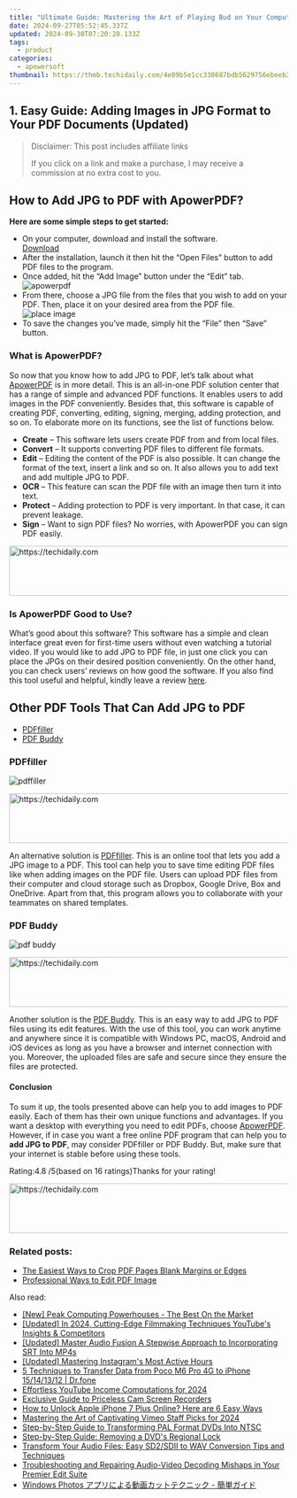 ```yaml
---
title: "Ultimate Guide: Mastering the Art of Playing Bud on Your Computer"
date: 2024-09-27T05:52:45.337Z
updated: 2024-09-30T07:20:20.133Z
tags:
  - product
categories:
  - apowersoft
thumbnail: https://thmb.techidaily.com/4e09b5e1cc338687bdb5629756ebeeb2fe654043864239ecb486e820200a0bb1.jpg
---
```


## 1. Easy Guide: Adding Images in JPG Format to Your PDF Documents (Updated)

>  Disclaimer: This post includes affiliate links
>
>  If you click on a link and make a purchase, I may receive a commission at no extra cost to you.
>

## How to Add JPG to PDF with ApowerPDF?

**Here are some simple steps to get started:**

* On your computer, download and install the software.  
[Download](https://tools.techidaily.com/apowersoft/products/)
* After the installation, launch it then hit the “Open Files” button to add PDF files to the program.
* Once added, hit the “Add Image” button under the “Edit” tab.  
![apowerpdf](https://www.apowersoft.com//webusupload.aoscdn.com/apowercom/wp-content/uploads/2020/07/add-image.jpg.webp)
* From there, choose a JPG file from the files that you wish to add on your PDF. Then, place it on your desired area from the PDF file.  
![place image](https://www.apowersoft.com//webusupload.aoscdn.com/apowercom/wp-content/uploads/2020/07/place-jpg.jpg.webp)
* To save the changes you’ve made, simply hit the “File” then “Save” button.

### What is ApowerPDF?

So now that you know how to add JPG to PDF, let’s talk about what [ApowerPDF](https://tools.techidaily.com/apowersoft/apower-pdf/) is in more detail. This is an all-in-one PDF solution center that has a range of simple and advanced PDF functions. It enables users to add images in the PDF conveniently. Besides that, this software is capable of creating PDF, converting, editing, signing, merging, adding protection, and so on. To elaborate more on its functions, see the list of functions below.

* **Create** – This software lets users create PDF from and from local files.
* **Convert** – It supports converting PDF files to different file formats.
* **Edit**  – Editing the content of the PDF is also possible. It can change the format of the text, insert a link and so on. It also allows you to add text and add multiple JPG to PDF.
* **OCR** – This feature can scan the PDF file with an image then turn it into text.
* **Protect** – Adding protection to PDF is very important. In that case, it can prevent leakage.
* **Sign** – Want to sign PDF files? No worries, with ApowerPDF you can sign PDF easily.

<!-- affiliate ads begin -->
<a href="https://appsumo.8odi.net/c/5597632/2118305/7443" target="_top" id="2118305">
  <img src="//a.impactradius-go.com/display-ad/7443-2118305" border="0" alt="https://techidaily.com" width="728" height="90"/>
</a>
<img height="0" width="0" src="https://appsumo.8odi.net/i/5597632/2118305/7443" style="position:absolute;visibility:hidden;" border="0" />
<!-- affiliate ads end -->

### Is ApowerPDF Good to Use?

What’s good about this software? This software has a simple and clean interface great even for first-time users without even watching a tutorial video. If you would like to add JPG to PDF file, in just one click you can place the JPGs on their desired position conveniently. On the other hand, you can check users’ reviews on how good the software. If you also find this tool useful and helpful, kindly leave a review [here](https://www.g2crowd.com/products/apowerpdf/reviews).

## Other PDF Tools That Can Add JPG to PDF

* [PDFfiller](https://tools.techidaily.com/apowersoft/products/)
* [PDF Buddy](https://tools.techidaily.com/apowersoft/products/)

### PDFfiller

![pdffiller](https://www.apowersoft.com//webusupload.aoscdn.com/apowercom/wp-content/uploads/2020/07/add-image-pdffiller.jpg.webp)

<!-- affiliate ads begin -->
<a href="https://unicoeye.pxf.io/c/5597632/2134498/18498" target="_top" id="2134498">
  <img src="//a.impactradius-go.com/display-ad/18498-2134498" border="0" alt="https://techidaily.com" width="720" height="90"/>
</a>
<img height="0" width="0" src="https://unicoeye.pxf.io/i/5597632/2134498/18498" style="position:absolute;visibility:hidden;" border="0" />
<!-- affiliate ads end -->

An alternative solution is [PDFfiller](https://www.pdffiller.com/en/categories/add-image.htm). This is an online tool that lets you add a JPG image to a PDF. This tool can help you to save time editing PDF files like when adding images on the PDF file. Users can upload PDF files from their computer and cloud storage such as Dropbox, Google Drive, Box and OneDrive. Apart from that, this program allows you to collaborate with your teammates on shared templates.

### PDF Buddy

![pdf buddy](https://www.apowersoft.com//webusupload.aoscdn.com/apowercom/wp-content/uploads/2020/07/add-jpg-using-pdfbuddy.jpg.webp)

<!-- affiliate ads begin -->
<a href="https://appsumo.8odi.net/c/5597632/2082529/7443" target="_top" id="2082529">
  <img src="//a.impactradius-go.com/display-ad/7443-2082529" border="0" alt="https://techidaily.com" width="728" height="90"/>
</a>
<img height="0" width="0" src="https://appsumo.8odi.net/i/5597632/2082529/7443" style="position:absolute;visibility:hidden;" border="0" />
<!-- affiliate ads end -->

Another solution is the [PDF Buddy](https://www.pdfbuddy.com/how-to/add-image-to-pdf). This is an easy way to add JPG to PDF files using its edit features. With the use of this tool, you can work anytime and anywhere since it is compatible with Windows PC, macOS, Android and iOS devices as long as you have a browser and internet connection with you. Moreover, the uploaded files are safe and secure since they ensure the files are protected.

#### Conclusion

To sum it up, the tools presented above can help you to add images to PDF easily. Each of them has their own unique functions and advantages. If you want a desktop with everything you need to edit PDFs, choose [ApowerPDF](https://tools.techidaily.com/apowersoft/apower-pdf/). However, if in case you want a free online PDF program that can help you to **add JPG to PDF**, may consider PDFfiller or PDF Buddy. But, make sure that your internet is stable before using these tools.

Rating:4.8 /5(based on 16 ratings)Thanks for your rating!

<!-- affiliate ads begin -->
<a href="https://aligracehair.sjv.io/c/5597632/1868499/19272" target="_top" id="1868499">
  <img src="//a.impactradius-go.com/display-ad/19272-1868499" border="0" alt="https://techidaily.com" width="728" height="90"/>
</a>
<img height="0" width="0" src="https://aligracehair.sjv.io/i/5597632/1868499/19272" style="position:absolute;visibility:hidden;" border="0" />
<!-- affiliate ads end -->

### Related posts:

* [The Easiest Ways to Crop PDF Pages Blank Margins or Edges](https://tools.techidaily.com/apowersoft/apower-pdf/)
* [Professional Ways to Edit PDF Image](https://tools.techidaily.com/apowersoft/apower-pdf/)

<ins class="adsbygoogle"
     style="display:block"
     data-ad-format="autorelaxed"
     data-ad-client="ca-pub-7571918770474297"
     data-ad-slot="1223367746"></ins>

<ins class="adsbygoogle"
     style="display:block"
     data-ad-client="ca-pub-7571918770474297"
     data-ad-slot="8358498916"
     data-ad-format="auto"
     data-full-width-responsive="true"></ins>

<span class="atpl-alsoreadstyle">Also read:</span>
<div><ul>
<li><a href="https://extra-approaches.techidaily.com/new-peak-computing-powerhouses-the-best-on-the-market/"><u>[New] Peak Computing Powerhouses - The Best On the Market</u></a></li>
<li><a href="https://youtube-tips.techidaily.com/ed-in-2024-cutting-edge-filmmaking-techniques-youtubes-insights-and-competitors/"><u>[Updated] In 2024, Cutting-Edge Filmmaking Techniques YouTube's Insights & Competitors</u></a></li>
<li><a href="https://extra-guidance.techidaily.com/updated-master-audio-fusion-a-stepwise-approach-to-incorporating-srt-into-mp4s/"><u>[Updated] Master Audio Fusion A Stepwise Approach to Incorporating SRT Into MP4s</u></a></li>
<li><a href="https://instagram-clips.techidaily.com/updated-mastering-instagrams-most-active-hours/"><u>[Updated] Mastering Instagram's Most Active Hours</u></a></li>
<li><a href="https://blog-min.techidaily.com/5-techniques-to-transfer-data-from-poco-m6-pro-4g-to-iphone-15141312-drfone-by-drfone-transfer-from-android-transfer-from-android/"><u>5 Techniques to Transfer Data from Poco M6 Pro 4G to iPhone 15/14/13/12 | Dr.fone</u></a></li>
<li><a href="https://youtube-docs.techidaily.com/tless-youtube-income-computations-for-2024/"><u>Effortless YouTube Income Computations for 2024</u></a></li>
<li><a href="https://screen-activity-recording.techidaily.com/exclusive-guide-to-priceless-cam-screen-recorders/"><u>Exclusive Guide to Priceless Cam Screen Recorders</u></a></li>
<li><a href="https://sim-unlock.techidaily.com/how-to-unlock-apple-iphone-7-plus-online-here-are-6-easy-ways-by-drfone-ios/"><u>How to Unlock Apple iPhone 7 Plus Online? Here are 6 Easy Ways</u></a></li>
<li><a href="https://vimeo-videos.techidaily.com/mastering-the-art-of-captivating-vimeo-staff-picks-for-2024/"><u>Mastering the Art of Captivating Vimeo Staff Picks for 2024</u></a></li>
<li><a href="https://win-hot.techidaily.com/step-by-step-guide-to-transforming-pal-format-dvds-into-ntsc/"><u>Step-by-Step Guide to Transforming PAL Format DVDs Into NTSC</u></a></li>
<li><a href="https://win-hot.techidaily.com/step-by-step-guide-removing-a-dvds-regional-lock/"><u>Step-by-Step Guide: Removing a DVD's Regional Lock</u></a></li>
<li><a href="https://win-hot.techidaily.com/transform-your-audio-files-easy-sd2sdii-to-wav-conversion-tips-and-techniques/"><u>Transform Your Audio Files: Easy SD2/SDII to WAV Conversion Tips and Techniques</u></a></li>
<li><a href="https://win-hot.techidaily.com/troubleshooting-and-repairing-audio-video-decoding-mishaps-in-your-premier-edit-suite/"><u>Troubleshooting and Repairing Audio-Video Decoding Mishaps in Your Premier Edit Suite</u></a></li>
<li><a href="https://win-hot.techidaily.com/windows-photos/"><u>Windows Photos アプリによる動画カットテクニック - 簡単ガイド</u></a></li>
</ul></div>

